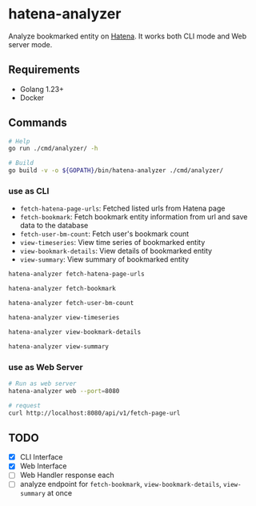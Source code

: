 # hatena-analyzer

Analyze bookmarked entity on [Hatena](https://b.hatena.ne.jp/hotentry/all). It works both CLI mode and Web server mode.

## Requirements

- Golang 1.23+
- Docker

## Commands

```sh
# Help
go run ./cmd/analyzer/ -h

# Build
go build -v -o ${GOPATH}/bin/hatena-analyzer ./cmd/analyzer/
```

### use as CLI

- `fetch-hatena-page-urls`: Fetched listed urls from Hatena page
- `fetch-bookmark`: Fetch bookmark entity information from url and save data to the database
- `fetch-user-bm-count`: Fetch user's bookmark count
- `view-timeseries`: View time series of bookmarked entity
- `view-bookmark-details`: View details of bookmarked entity
- `view-summary`: View summary of bookmarked entity

```sh
hatena-analyzer fetch-hatena-page-urls

hatena-analyzer fetch-bookmark

hatena-analyzer fetch-user-bm-count

hatena-analyzer view-timeseries

hatena-analyzer view-bookmark-details

hatena-analyzer view-summary
```

### use as Web Server

```sh
# Run as web server
hatena-analyzer web --port=8080

# request
curl http://localhost:8080/api/v1/fetch-page-url
```

## TODO

- [x] CLI Interface
- [x] Web Interface
- [ ] Web Handler response each
- [ ] analyze endpoint for `fetch-bookmark`, `view-bookmark-details`, `view-summary` at once
